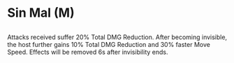 # Sin Mal (M)

## 

Attacks received suffer 20% Total DMG Reduction. After becoming invisible, the host further gains 10% Total DMG Reduction and 30% faster Move Speed. Effects will be removed 6s after invisibility ends.